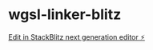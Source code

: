# wgsl-linker-blitz

[Edit in StackBlitz next generation editor ⚡️](https://stackblitz.com/~/github.com/mighdoll/wgsl-linker-blitz)